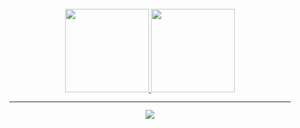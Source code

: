 <p align="center">
<a href="https://github.com/zeloww">
  <img height="150em" src="https://github-readme-stats.vercel.app/api?username=tms-strs&show_icons=true&hide_border=true&theme=tokyonight"/>
  <img height="150em" src="https://github-readme-stats.vercel.app/api/top-langs/?username=tms_strs&show_icons=true&hide_border=true&theme=tokyonight"/>
</a>
  
</p>

-----

<p align="center">
  <img src="https://komarev.com/ghpvc/?username=tms_strs&color=blue" />
</p>

